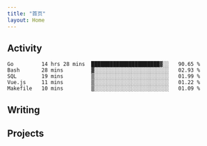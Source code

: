 ```yaml
---
title: "首页"
layout: Home
---
```


## Activity
<!--START_SECTION:waka-->
```text
Go         14 hrs 28 mins  ██████████████████████▓░░   90.65 % 
Bash       28 mins         ▓░░░░░░░░░░░░░░░░░░░░░░░░   02.93 % 
SQL        19 mins         ▒░░░░░░░░░░░░░░░░░░░░░░░░   01.99 % 
Vue.js     11 mins         ▒░░░░░░░░░░░░░░░░░░░░░░░░   01.22 % 
Makefile   10 mins         ▒░░░░░░░░░░░░░░░░░░░░░░░░   01.09 % 
```
<!--END_SECTION:waka-->

## Writing
<PindedPosts />

## Projects
<Projects />
